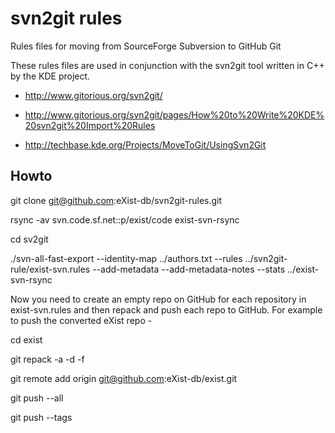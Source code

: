 svn2git rules
==============

Rules files for moving from SourceForge Subversion to GitHub Git

These rules files are used in conjunction with the svn2git tool written in C++ by the KDE project.

* http://www.gitorious.org/svn2git/

* http://www.gitorious.org/svn2git/pages/How%20to%20Write%20KDE%20svn2git%20Import%20Rules

* http://techbase.kde.org/Projects/MoveToGit/UsingSvn2Git

Howto
-----
git clone git@github.com:eXist-db/svn2git-rules.git

rsync -av svn.code.sf.net::p/exist/code exist-svn-rsync

cd sv2git

./svn-all-fast-export --identity-map ../authors.txt --rules ../svn2git-rule/exist-svn.rules --add-metadata --add-metadata-notes --stats ../exist-svn-rsync


Now you need to create an empty repo on GitHub for each repository in exist-svn.rules and then repack and push each repo to GitHub. For example to push the converted eXist repo -

cd exist

git repack -a -d -f

git remote add origin git@github.com:eXist-db/exist.git

git push --all

git push --tags
